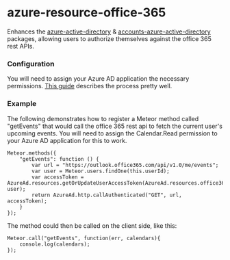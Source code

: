 # azure-resource-office-365
Enhances the [azure-active-directory](https://github.com/djluck/azure-active-directory) & [accounts-azure-active-directory](https://github.com/djluck/accounts-azure-active-directory) packages, allowing users to authorize themselves against the office 365 rest APIs.

### Configuration
You will need to assign your Azure AD application the necessary permissions. [This guide](https://msdn.microsoft.com/en-us/office/office365/howto/add-common-consent-manually) describes the process pretty well.

### Example
The following demonstrates how to register a Meteor method called "getEvents" that would call the office 365 rest api to fetch the current user's upcoming events.
You will need to assign the Calendar.Read permission to your Azure AD application for this to work.

    Meteor.methods({
        "getEvents": function () {
            var url = "https://outlook.office365.com/api/v1.0/me/events";
            var user = Meteor.users.findOne(this.userId);
            var accessToken = AzureAd.resources.getOrUpdateUserAccessToken(AzureAd.resources.office365.friendlyName, user);
            return AzureAd.http.callAuthenticated("GET", url, accessToken);
        }
    });

The method could then be called on the client side, like this:

    Meteor.call("getEvents", function(err, calendars){
        console.log(calendars);
    });

